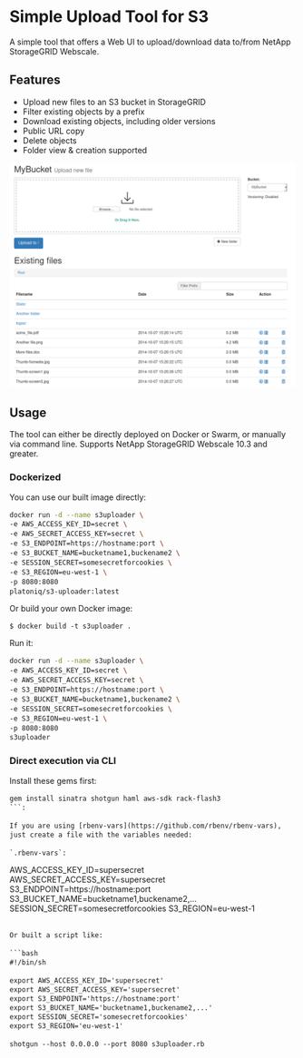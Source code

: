 # Simple Upload Tool for S3

A simple tool that offers a Web UI to upload/download data to/from NetApp StorageGRID Webscale.

## Features

* Upload new files to an S3 bucket in StorageGRID
* Filter existing objects by a prefix
* Download existing objects, including older versions
* Public URL copy
* Delete objects
* Folder view & creation supported

![alt text](screenshots/screenshot1.2.png "Screenshot")

## Usage

The tool can either be directly deployed on Docker or Swarm, or manually via command line. Supports NetApp StorageGRID Webscale 10.3 and greater.

### Dockerized

You can use our built image directly:

```bash
docker run -d --name s3uploader \
-e AWS_ACCESS_KEY_ID=secret \
-e AWS_SECRET_ACCESS_KEY=secret \
-e S3_ENDPOINT=https://hostname:port \
-e S3_BUCKET_NAME=bucketname1,buckename2 \
-e SESSION_SECRET=somesecretforcookies \
-e S3_REGION=eu-west-1 \
-p 8080:8080
platoniq/s3-uploader:latest
```

Or build your own Docker image:

```
$ docker build -t s3uploader .
```

Run it:

```bash
docker run -d --name s3uploader \
-e AWS_ACCESS_KEY_ID=secret \
-e AWS_SECRET_ACCESS_KEY=secret \
-e S3_ENDPOINT=https://hostname:port \
-e S3_BUCKET_NAME=bucketname1,buckename2 \
-e SESSION_SECRET=somesecretforcookies \
-e S3_REGION=eu-west-1 \
-p 8080:8080
s3uploader
```

### Direct execution via CLI

Install these gems first:

```
gem install sinatra shotgun haml aws-sdk rack-flash3
```:

If you are using [rbenv-vars](https://github.com/rbenv/rbenv-vars), just create a file with the variables needed:

`.rbenv-vars`:

```
AWS_ACCESS_KEY_ID=supersecret
AWS_SECRET_ACCESS_KEY=supersecret
S3_ENDPOINT=https://hostname:port
S3_BUCKET_NAME=bucketname1,buckename2,...
SESSION_SECRET=somesecretforcookies
S3_REGION=eu-west-1
```

Or built a script like:

```bash
#!/bin/sh

export AWS_ACCESS_KEY_ID='supersecret'
export AWS_SECRET_ACCESS_KEY='supersecret'
export S3_ENDPOINT='https://hostname:port'
export S3_BUCKET_NAME='bucketname1,buckename2,...'
export SESSION_SECRET='somesecretforcookies'
export S3_REGION='eu-west-1'

shotgun --host 0.0.0.0 --port 8080 s3uploader.rb
```
